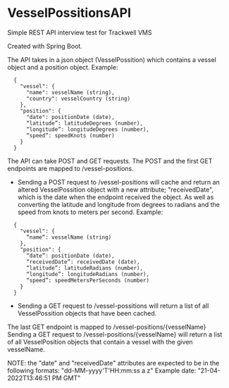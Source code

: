 # VesselPossitionsAPI
Simple REST API interview test for Trackwell VMS

Created with Spring Boot.

The API takes in a json object (VesselPossition) which contains a vessel object and a position object.
Example:
```
  {
    "vessel": {
      "name": vesselName (string),
      "country": vesselCountry (string)
    },
    "position": {
      "date": positionDate (date),
      “latitude”: latitudeDegrees (number),
      “longitude”: longitudeDegrees (number),
      “speed”: speedKnots (number)
    }
  }
```
The API can take POST and GET requests.
The POST and the first GET endpoints are mapped to /vessel-positions.

* Sending a POST request to /vessel-positions will cache and return an altered VesselPossition object with a new attribute; "receivedDate", which is the date when the endpoint received the object. As well as converting the latitude and longitude from degrees to radians and the speed from knots to meters per second.
Example:
```
  {
    "vessel": {
      “name“: vesselName (string)
    },
    "position": {
      “date”: positionDate (date),
      “receivedDate”: receivedDate (date),
      “latitude”: latitudeRadians (number),
      “longitude”: longitudeRadians (number),
      “speed”: speedMetersPerSeconds (number)
    }
  }
```
* Sending a GET request to /vessel-possitions will return a list of all VesselPossition objects that have been cached.

The last GET endpoint is mapped to /vessel-positions/{vesselName}
Sending a GET request to /vessel-positions/{vesselName} will return a list of all VesselPosition objects that contain a vessel with the given vesselName.

NOTE: the "date" and "receivedDate" attributes are expected to be in the following formats: "dd-MM-yyyy'T'HH:mm:ss a z"
Example date: "21-04-2022T13:46:51 PM GMT"

